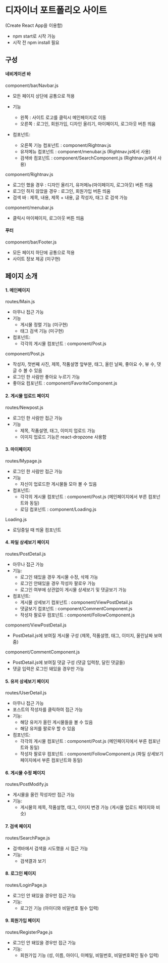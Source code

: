 # 디자이너 포트폴리오 사이트

(Create React App을 이용함)

- npm start로 시작 가능
- 시작 전 npm install 필요

## 구성

#### 네비게이션 바

component/bar/Navbar.js

- 모든 페이지 상단에 공통으로 적용
- 기능

  - 왼쪽 : 사이트 로고를 클릭시 메인페이지로 이동
  - 오른쪽 : 로그인, 회원가입, 디자인 올리기, 마이페이지, 로그아웃 버튼 띄움

- 컴포넌트:
  - 오른쪽 기능 컴포넌트 : component/Rightnav.js
  - 유저메뉴 컴포넌트 : component/menubar.js (Rightnav.js에서 사용)
  - 검색바 컴포넌트 : component/SearchComponent.js (Rightnav.js에서 사용)

component/Rightnav.js

- 로그인 했을 경우 : 디자인 올리기, 유저메뉴(마이페이지, 로그아웃) 버튼 띄움
- 로그인 하지 않았을 경우 : 로그인, 회원가입 버튼 띄움
- 검색 바 : 제목, 내용, 제목 + 내용, 글 작성자, 태그 로 검색 가능

component/menubar.js

- 클릭시 마이페이지, 로그아웃 버튼 띄움

#### 푸터

component/bar/Footer.js

- 모든 페이지 하단에 공통으로 적용
- 사이트 정보 제공 (미구현)

## 페이지 소개

#### 1. 메인페이지

routes/Main.js

- 아무나 접근 가능
- 기능
  - 게시물 정렬 기능 (미구현)
  - 태그 검색 기능 (미구현)
- 컴포넌트:
  - 각각의 게시물 컴포넌트 : component/Post.js

component/Post.js

- 작성자, 첫번째 사진, 제목, 작품설명 앞부분, 태그, 올린 날짜, 좋아요 수, 뷰 수, 댓글 수 볼 수 있음
- 로그인 한 사람만 좋아요 누르기 가능
- 좋아요 컴포넌트 : component/FavoriteComponent.js

#### 2. 게시물 업로드 페이지

routes/Newpost.js

- 로그인 한 사람만 접근 가능
- 기능
  - 제목, 작품설명, 태그, 이미지 업로드 가능
  - 이미지 업로드 기능은 react-dropzone 사용함

#### 3. 마이페이지

routes/Mypage.js

- 로그인 한 사람만 접근 가능
- 기능
  - 자신이 업로드한 게시물들 모아 볼 수 있음
- 컴포넌트:
  - 각각의 게시물 컴포넌트 : component/Post.js (메인페이지에서 부른 컴포넌트와 동일)
  - 로딩 컴포넌트 : component/Loading.js

Loading.js

- 로딩중일 때 띄울 컴포넌트

#### 4. 파일 상세보기 페이지

routes/PostDetail.js

- 아무나 접근 가능
- 기능:
  - 로그인 돼있을 경우 게시물 수정, 삭제 가능
  - 로그인 안돼있을 경우 작성자 팔로우 가능
  - 로그인 여부에 상관없이 게시물 상세보기 및 댓글보기 가능
- 컴포넌트:
  - 게시물 상세보기 컴포넌트 : component/ViewPostDetail.js
  - 댓글보기 컴포넌트 : component/CommentComponent.js
  - 작성자 팔로우 컴포넌트 : component/FollowComponent.js

component/ViewPostDetail.js

- PostDetail.js에 보여질 게시물 구성 (제목, 작품설명, 태그, 이미지, 올린날짜 보여줌)

component/CommentComponent.js

- PostDetail.js에 보여질 댓글 구성 (댓글 입력창, 달린 댓글들)
- 댓글 입력은 로그인 돼있을 경우만 가능

#### 5. 유저 상세보기 페이지

routes/UserDetail.js

- 아무나 접근 가능
- 포스트의 작성자를 클릭하여 접근 가능
- 기능:
  - 해당 유저가 올린 게시물들을 볼 수 있음
  - 해당 유저를 팔로우 할 수 있음
- 컴포넌트:
  - 각각의 게시물 컴포넌트 : component/Post.js (메인페이지에서 부른 컴포넌트와 동일)
  - 작성자 팔로우 컴포넌트 : component/FollowComponent.js (파일 상세보기 페이지에서 부른 컴포넌트와 동일)

#### 6. 게시물 수정 페이지

routes/PostModify.js

- 게시물을 올린 작성자만 접근 가능
- 기능:
  - 게시물의 제목, 작품설명, 태그, 이미지 변경 가능 (게시물 업로드 페이지와 비슷)

#### 7. 검색 페이지

routes/SearchPage.js

- 검색바에서 검색을 시도했을 시 접근 가능
- 기능:
  - 검색결과 보기

#### 8. 로그인 페이지

routes/LoginPage.js

- 로그인 안 돼있을 경우만 접근 가능
- 기능:
  - 로그인 기능 (아이디와 비밀번호 필수 입력)

#### 9. 회원가입 페이지

routes/RegisterPage.js

- 로그인 안 돼있을 경우만 접근 가능
- 기능:
  - 회원가입 기능 (성, 이름, 아이디, 이메일, 비밀번호, 비밀번호확인 필수 입력)
